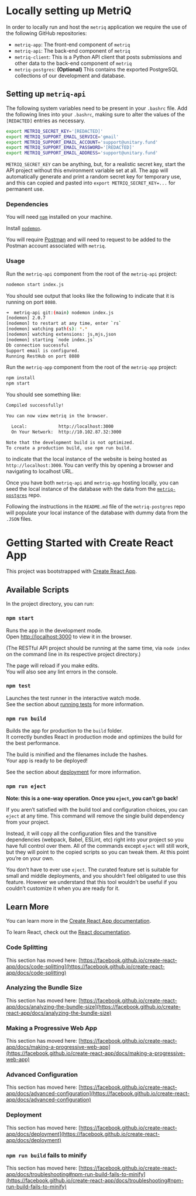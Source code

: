 # Locally setting up MetriQ  

In order to locally run and host the `metriq` application we require the use of the following GitHub repositories:

- `metriq-app`: The front-end component of `metriq`
- `metriq-api`: The back-end component of `metriq`
- `metriq-client`: This is a Python API client that posts submissions and other data to the back-end component of `metriq`
- `metriq-postgres`: **(Optional)** This contains the exported PostgreSQL collections of our development and database.

## Setting up `metriq-api`

The following system variables need to be present in your `.bashrc` file. Add
the following lines into your `.bashrc`, making sure to alter the values of the
`[REDACTED]` entries as necessary.

```bash
export METRIQ_SECRET_KEY='[REDACTED]'
export METRIQ_SUPPORT_EMAIL_SERVICE='gmail'
export METRIQ_SUPPORT_EMAIL_ACCOUNT='support@unitary.fund'
export METRIQ_SUPPORT_EMAIL_PASSWORD='[REDACTED]'
export METRIQ_SUPPORT_EMAIL_ADDRESS='support@unitary.fund'
```

`METRIQ_SECRET_KEY` can be anything, but, for a realistic secret key, start the API project without this environment variable set at all. The app will automatically generate and print a random secret key for temporary use, and this can copied and pasted into `export METRIQ_SECRET_KEY=...` for permanent use.

### Dependencies

You will need
[`npm`](https://docs.npmjs.com/downloading-and-installing-node-js-and-npm)
installed on your machine.

Install [`nodemon`](https://www.npmjs.com/package/nodemon).

You will require [Postman](https://winter-zodiac-492730.postman.co/home) and
will need to request to be added to the Postman account associated with
`metriq`.

### Usage

Run the `metriq-api` component from the root of the `metriq-api` project:

```bash
nodemon start index.js
```

You should see output that looks like the following to indicate that it is
running on port `8080`. 

```bash
➜  metriq-api git:(main) nodemon index.js
[nodemon] 2.0.7
[nodemon] to restart at any time, enter `rs`
[nodemon] watching path(s): *.*
[nodemon] watching extensions: js,mjs,json
[nodemon] starting `node index.js`
Db connection successful
Support email is configured.
Running RestHub on port 8080
```

Run the `metriq-app` component from the root of the `metriq-app` project:

```bash
npm install
npm start
```

You should see something like:

```bash
Compiled successfully!

You can now view metriq in the browser.

  Local:            http://localhost:3000
  On Your Network:  http://10.102.87.32:3000

Note that the development build is not optimized.
To create a production build, use npm run build.
```

to indicate that the local instance of the website is being hosted as
`http://localhost:3000`. You can verify this by opening a browser and navigating
to localhost URL.

Once you have both `metriq-api` and `metriq-app` hosting locally, you can seed
the local instance of the database with the data from the
[`metriq-postgres`](https://github.com/unitaryfund/metriq-postgres) repo.

Following the instructions in the `README.md` file of the `metriq-postgres` repo will
populate your local instance of the database with dummy data from the `.JSON`
files.

# Getting Started with Create React App

This project was bootstrapped with [Create React App](https://github.com/facebook/create-react-app).

## Available Scripts

In the project directory, you can run:

### `npm start`

Runs the app in the development mode.\
Open [http://localhost:3000](http://localhost:3000) to view it in the browser.

(The RESTful API project should be running at the same time, via `node index` on the command line in its respective project directory.)

The page will reload if you make edits.\
You will also see any lint errors in the console.

### `npm test`

Launches the test runner in the interactive watch mode.\
See the section about [running tests](https://facebook.github.io/create-react-app/docs/running-tests) for more information.

### `npm run build`

Builds the app for production to the `build` folder.\
It correctly bundles React in production mode and optimizes the build for the best performance.

The build is minified and the filenames include the hashes.\
Your app is ready to be deployed!

See the section about [deployment](https://facebook.github.io/create-react-app/docs/deployment) for more information.

### `npm run eject`

**Note: this is a one-way operation. Once you `eject`, you can’t go back!**

If you aren’t satisfied with the build tool and configuration choices, you can `eject` at any time. This command will remove the single build dependency from your project.

Instead, it will copy all the configuration files and the transitive dependencies (webpack, Babel, ESLint, etc) right into your project so you have full control over them. All of the commands except `eject` will still work, but they will point to the copied scripts so you can tweak them. At this point you’re on your own.

You don’t have to ever use `eject`. The curated feature set is suitable for small and middle deployments, and you shouldn’t feel obligated to use this feature. However we understand that this tool wouldn’t be useful if you couldn’t customize it when you are ready for it.

## Learn More

You can learn more in the [Create React App documentation](https://facebook.github.io/create-react-app/docs/getting-started).

To learn React, check out the [React documentation](https://reactjs.org/).

### Code Splitting

This section has moved here: [https://facebook.github.io/create-react-app/docs/code-splitting](https://facebook.github.io/create-react-app/docs/code-splitting)

### Analyzing the Bundle Size

This section has moved here: [https://facebook.github.io/create-react-app/docs/analyzing-the-bundle-size](https://facebook.github.io/create-react-app/docs/analyzing-the-bundle-size)

### Making a Progressive Web App

This section has moved here: [https://facebook.github.io/create-react-app/docs/making-a-progressive-web-app](https://facebook.github.io/create-react-app/docs/making-a-progressive-web-app)

### Advanced Configuration

This section has moved here: [https://facebook.github.io/create-react-app/docs/advanced-configuration](https://facebook.github.io/create-react-app/docs/advanced-configuration)

### Deployment

This section has moved here: [https://facebook.github.io/create-react-app/docs/deployment](https://facebook.github.io/create-react-app/docs/deployment)

### `npm run build` fails to minify

This section has moved here: [https://facebook.github.io/create-react-app/docs/troubleshooting#npm-run-build-fails-to-minify](https://facebook.github.io/create-react-app/docs/troubleshooting#npm-run-build-fails-to-minify)
